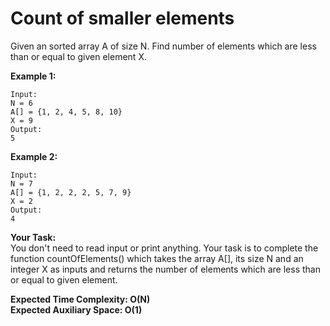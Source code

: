 # Count of smaller elements

Given an sorted array A of size N. Find number of elements which are less than or equal to given element X.

 

**Example 1:**
```
Input:
N = 6
A[] = {1, 2, 4, 5, 8, 10}
X = 9
Output:
5
``` 

**Example 2:**
```
Input:
N = 7
A[] = {1, 2, 2, 2, 5, 7, 9}
X = 2
Output:
4
``` 

**Your Task:**<br>
You don't need to read input or print anything. Your task is to complete the function countOfElements() which takes the array A[], its size N and an integer X as inputs and returns the number of elements which are less than or equal to given element.

 

**Expected Time Complexity: O(N)**<br>
**Expected Auxiliary Space: O(1)**

